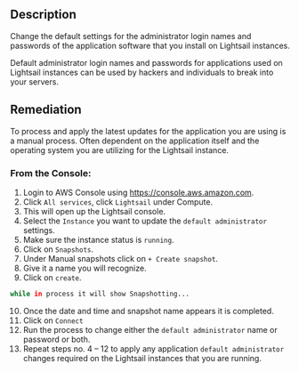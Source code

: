 ## Description

Change the default settings for the administrator login names and passwords of the application software that you install on Lightsail instances.

Default administrator login names and passwords for applications used on Lightsail instances can be used by hackers and individuals to break into your servers.

## Remediation

To process and apply the latest updates for the application you are using is a manual process. Often dependent on the application itself and the operating system you are utilizing for the Lightsail instance.

### From the Console:

1. Login to AWS Console using https://console.aws.amazon.com.
2. Click `All services`, click `Lightsail` under Compute.
3. This will open up the Lightsail console.
4. Select the `Instance` you want to update the `default administrator` settings.
5. Make sure the instance status is `running`.
6. Click on `Snapshots`.
7. Under Manual snapshots click on `+ Create snapshot`.
8. Give it a name you will recognize.
9. Click on `create`.

```bash
while in process it will show Snapshotting...
```

10. Once the date and time and snapshot name appears it is completed.
11. Click on `Connect`
12. Run the process to change either the `default administrator` name or password or both.
13. Repeat steps no. 4 – 12 to apply any application `default administrator`
changes required on the Lightsail instances that you are running.